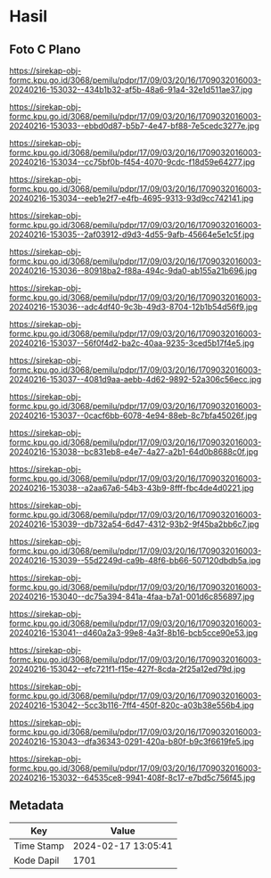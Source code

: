 # Hasil

## Foto C Plano

https://sirekap-obj-formc.kpu.go.id/3068/pemilu/pdpr/17/09/03/20/16/1709032016003-20240216-153032--434b1b32-af5b-48a6-91a4-32e1d511ae37.jpg

https://sirekap-obj-formc.kpu.go.id/3068/pemilu/pdpr/17/09/03/20/16/1709032016003-20240216-153033--ebbd0d87-b5b7-4e47-bf88-7e5cedc3277e.jpg

https://sirekap-obj-formc.kpu.go.id/3068/pemilu/pdpr/17/09/03/20/16/1709032016003-20240216-153034--cc75bf0b-f454-4070-9cdc-f18d59e64277.jpg

https://sirekap-obj-formc.kpu.go.id/3068/pemilu/pdpr/17/09/03/20/16/1709032016003-20240216-153034--eeb1e2f7-e4fb-4695-9313-93d9cc742141.jpg

https://sirekap-obj-formc.kpu.go.id/3068/pemilu/pdpr/17/09/03/20/16/1709032016003-20240216-153035--2af03912-d9d3-4d55-9afb-45664e5e1c5f.jpg

https://sirekap-obj-formc.kpu.go.id/3068/pemilu/pdpr/17/09/03/20/16/1709032016003-20240216-153036--80918ba2-f88a-494c-9da0-ab155a21b696.jpg

https://sirekap-obj-formc.kpu.go.id/3068/pemilu/pdpr/17/09/03/20/16/1709032016003-20240216-153036--adc4df40-9c3b-49d3-8704-12b1b54d56f9.jpg

https://sirekap-obj-formc.kpu.go.id/3068/pemilu/pdpr/17/09/03/20/16/1709032016003-20240216-153037--56f0f4d2-ba2c-40aa-9235-3ced5b17f4e5.jpg

https://sirekap-obj-formc.kpu.go.id/3068/pemilu/pdpr/17/09/03/20/16/1709032016003-20240216-153037--4081d9aa-aebb-4d62-9892-52a306c56ecc.jpg

https://sirekap-obj-formc.kpu.go.id/3068/pemilu/pdpr/17/09/03/20/16/1709032016003-20240216-153037--0cacf6bb-6078-4e94-88eb-8c7bfa45026f.jpg

https://sirekap-obj-formc.kpu.go.id/3068/pemilu/pdpr/17/09/03/20/16/1709032016003-20240216-153038--bc831eb8-e4e7-4a27-a2b1-64d0b8688c0f.jpg

https://sirekap-obj-formc.kpu.go.id/3068/pemilu/pdpr/17/09/03/20/16/1709032016003-20240216-153038--a2aa67a6-54b3-43b9-8fff-fbc4de4d0221.jpg

https://sirekap-obj-formc.kpu.go.id/3068/pemilu/pdpr/17/09/03/20/16/1709032016003-20240216-153039--db732a54-6d47-4312-93b2-9f45ba2bb6c7.jpg

https://sirekap-obj-formc.kpu.go.id/3068/pemilu/pdpr/17/09/03/20/16/1709032016003-20240216-153039--55d2249d-ca9b-48f6-bb66-507120dbdb5a.jpg

https://sirekap-obj-formc.kpu.go.id/3068/pemilu/pdpr/17/09/03/20/16/1709032016003-20240216-153040--dc75a394-841a-4faa-b7a1-001d6c856897.jpg

https://sirekap-obj-formc.kpu.go.id/3068/pemilu/pdpr/17/09/03/20/16/1709032016003-20240216-153041--d460a2a3-99e8-4a3f-8b16-bcb5cce90e53.jpg

https://sirekap-obj-formc.kpu.go.id/3068/pemilu/pdpr/17/09/03/20/16/1709032016003-20240216-153042--efc721f1-f15e-427f-8cda-2f25a12ed79d.jpg

https://sirekap-obj-formc.kpu.go.id/3068/pemilu/pdpr/17/09/03/20/16/1709032016003-20240216-153042--5cc3b116-7ff4-450f-820c-a03b38e556b4.jpg

https://sirekap-obj-formc.kpu.go.id/3068/pemilu/pdpr/17/09/03/20/16/1709032016003-20240216-153043--dfa36343-0291-420a-b80f-b9c3f6619fe5.jpg

https://sirekap-obj-formc.kpu.go.id/3068/pemilu/pdpr/17/09/03/20/16/1709032016003-20240216-153032--64535ce8-9941-408f-8c17-e7bd5c756f45.jpg


## Metadata

| Key        | Value               |
| ---------- | ------------------- |
| Time Stamp | 2024-02-17 13:05:41 |
| Kode Dapil | 1701                |



